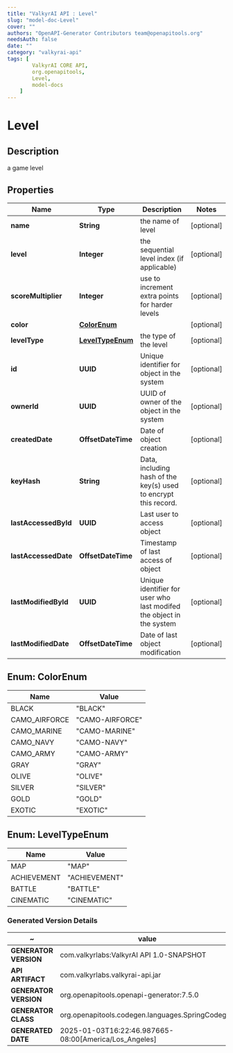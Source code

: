 ```yaml
---
title: "ValkyrAI API : Level"
slug: "model-doc-Level"
cover: ""
authors: "OpenAPI-Generator Contributors team@openapitools.org"
needsAuth: false
date: ""
category: "valkyrai-api"
tags: [
        ValkyrAI CORE API,
        org.openapitools,
        Level,
        model-docs
    ]
---
```


# Level


## Description
a game level

## Properties

| Name | Type | Description | Notes |
|------------ | ------------- | ------------- | -------------|
|**name** | **String** | the name of level |  [optional] |
|**level** | **Integer** | the sequential level index (if applicable) |  [optional] |
|**scoreMultiplier** | **Integer** | use to increment extra points for harder levels |  [optional] |
|**color** | [**ColorEnum**](#ColorEnum) |  |  [optional] |
|**levelType** | [**LevelTypeEnum**](#LevelTypeEnum) | the type of the level |  [optional] |
|**id** | **UUID** | Unique identifier for object in the system |  [optional] |
|**ownerId** | **UUID** | UUID of owner of the object in the system |  [optional] |
|**createdDate** | **OffsetDateTime** | Date of object creation |  [optional] |
|**keyHash** | **String** | Data, including hash of the key(s) used to encrypt this record. |  [optional] |
|**lastAccessedById** | **UUID** | Last user to access object |  [optional] |
|**lastAccessedDate** | **OffsetDateTime** | Timestamp of last access of object |  [optional] |
|**lastModifiedById** | **UUID** | Unique identifier for user who last modifed the object in the system |  [optional] |
|**lastModifiedDate** | **OffsetDateTime** | Date of last object modification |  [optional] |



## Enum: ColorEnum

| Name | Value |
|---- | -----|
| BLACK | &quot;BLACK&quot; |
| CAMO_AIRFORCE | &quot;CAMO-AIRFORCE&quot; |
| CAMO_MARINE | &quot;CAMO-MARINE&quot; |
| CAMO_NAVY | &quot;CAMO-NAVY&quot; |
| CAMO_ARMY | &quot;CAMO-ARMY&quot; |
| GRAY | &quot;GRAY&quot; |
| OLIVE | &quot;OLIVE&quot; |
| SILVER | &quot;SILVER&quot; |
| GOLD | &quot;GOLD&quot; |
| EXOTIC | &quot;EXOTIC&quot; |



## Enum: LevelTypeEnum

| Name | Value |
|---- | -----|
| MAP | &quot;MAP&quot; |
| ACHIEVEMENT | &quot;ACHIEVEMENT&quot; |
| BATTLE | &quot;BATTLE&quot; |
| CINEMATIC | &quot;CINEMATIC&quot; |


### Generated Version Details

~ | value
------------- | -------------
**GENERATOR VERSION** | com.valkyrlabs:ValkyrAI API 1.0-SNAPSHOT
**API ARTIFACT** | com.valkyrlabs.valkyrai-api.jar
**GENERATOR VERSION** | org.openapitools.openapi-generator:7.5.0
**GENERATOR CLASS** | org.openapitools.codegen.languages.SpringCodegen
**GENERATED DATE** | 2025-01-03T16:22:46.987665-08:00[America/Los_Angeles]
